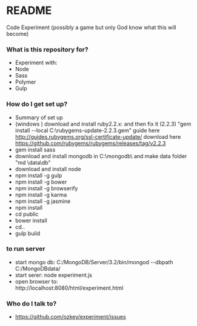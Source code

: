 # README #

Code Experiment (possibly a game but only God know what this will become)

### What is this repository for? ###

* Experiment with:
* Node
* Sass
* Polymer
* Gulp


### How do I get set up? ###

* Summary of set up
* (windows ) download and install ruby2.2.x: and then fix it (2.2.3) "gem install --local C:\rubygems-update-2.2.3.gem" guide here http://guides.rubygems.org/ssl-certificate-update/  download here https://github.com/rubygems/rubygems/releases/tag/v2.2.3
* gem install sass
* download and install mongodb in C:\mongodb\ and make data folder "md \data\db"
* download and install node
* npm install -g gulp
* npm install -g bower
* npm install -g browserify
* npm install -g karma
* npm install -g jasmine
* npm install
* cd public
* bower install
* cd..
* gulp build

### to run server ###

* start mongo db:
  C:/MongoDB/Server/3.2/bin/mongod --dbpath C:/MongoDBdata/
* start serer:
  node experiment.js
* open browser to:  
  http://localhost:8080/html/experiment.html

### Who do I talk to? ###

* https://github.com/ozkey/experiment/issues


